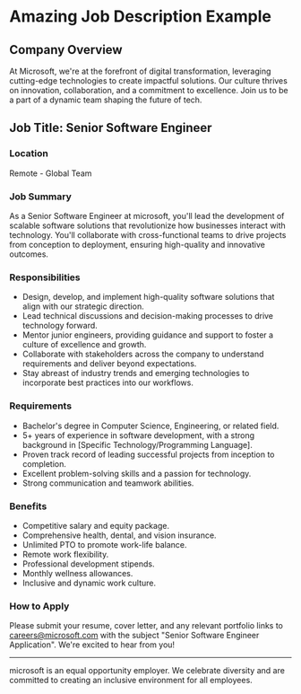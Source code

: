 # Amazing Job Description Example

## Company Overview

At Microsoft, we're at the forefront of digital transformation, leveraging cutting-edge technologies to create impactful solutions. Our culture thrives on innovation, collaboration, and a commitment to excellence. Join us to be a part of a dynamic team shaping the future of tech.

## Job Title: Senior Software Engineer

### Location

Remote - Global Team

### Job Summary

As a Senior Software Engineer at microsoft, you'll lead the development of scalable software solutions that revolutionize how businesses interact with technology. You'll collaborate with cross-functional teams to drive projects from conception to deployment, ensuring high-quality and innovative outcomes.

### Responsibilities

- Design, develop, and implement high-quality software solutions that align with our strategic direction.
- Lead technical discussions and decision-making processes to drive technology forward.
- Mentor junior engineers, providing guidance and support to foster a culture of excellence and growth.
- Collaborate with stakeholders across the company to understand requirements and deliver beyond expectations.
- Stay abreast of industry trends and emerging technologies to incorporate best practices into our workflows.

### Requirements

- Bachelor's degree in Computer Science, Engineering, or related field.
- 5+ years of experience in software development, with a strong background in [Specific Technology/Programming Language].
- Proven track record of leading successful projects from inception to completion.
- Excellent problem-solving skills and a passion for technology.
- Strong communication and teamwork abilities.

### Benefits

- Competitive salary and equity package.
- Comprehensive health, dental, and vision insurance.
- Unlimited PTO to promote work-life balance.
- Remote work flexibility.
- Professional development stipends.
- Monthly wellness allowances.
- Inclusive and dynamic work culture.

### How to Apply

Please submit your resume, cover letter, and any relevant portfolio links to careers@microsoft.com with the subject "Senior Software Engineer Application". We're excited to hear from you!

---

microsoft is an equal opportunity employer. We celebrate diversity and are committed to creating an inclusive environment for all employees.

